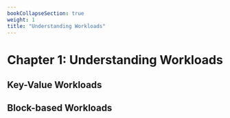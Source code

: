 ```yaml
---
bookCollapseSection: true
weight: 1
title: "Understanding Workloads"
---
```


# Chapter 1: Understanding Workloads

## Key-Value Workloads

## Block-based Workloads